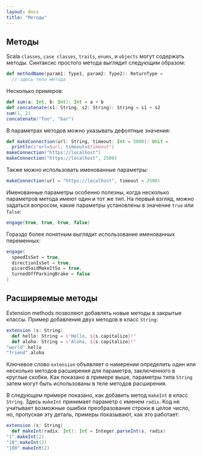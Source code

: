 ```yaml
---
layout: docs
title: "Методы"
---
```


## Методы

Scala `classes`, `case classes`, `traits`, `enums`, и `objects` могут содержать методы. 
Синтаксис простого метода выглядит следующим образом:

```scala
def methodName(param1: Type1, param2: Type2): ReturnType =
  // здесь тело метода
```

Несколько примеров:

```scala mdoc
def sum(a: Int, b: Int): Int = a + b
def concatenate(s1: String, s2: String): String = s1 + s2
sum(1, 2)
concatenate("foo", "bar")
```

В параметрах методов можно указывать дефолтные значения:

```scala mdoc
def makeConnection(url: String, timeout: Int = 5000): Unit =
  println(s"url=$url, timeout=$timeout")
makeConnection("https://localhost") 
makeConnection("https://localhost", 2500) 
```

Также можно использовать именованные параметры:

```scala mdoc
makeConnection(url = "https://localhost", timeout = 2500)
```

Именованные параметры особенно полезны, когда несколько параметров метода имеют один и тот же тип. 
На первый взгляд, можно задаться вопросом, какие параметры установлены в значение `true` или `false`:

```scala
engage(true, true, true, false)
```

Гораздо более понятным выглядит использование именованных переменных:

```scala
engage(
  speedIsSet = true,
  directionIsSet = true,
  picardSaidMakeItSo = true,
  turnedOffParkingBrake = false
)
```

## Расширяемые методы

Extension methods позволяют добавлять новые методы в закрытые классы. 
Пример добавления двух методов в класс `String`:

```scala mdoc
extension (s: String)
  def hello: String = s"Hello, ${s.capitalize}!"
  def aloha: String = s"Aloha, ${s.capitalize}!"
"world".hello
"friend".aloha
```

Ключевое слово `extension` объявляет о намерении определить один или несколько методов расширения для параметра, 
заключенного в круглые скобки. 
Как показано в примере выше, параметры типа `String` затем могут быть использованы в теле методов расширения.

В следующем примере показано, как добавить метод `makeInt` в класс `String`. 
Здесь `makeInt` принимает параметр с именем `radix`. 
Код не учитывает возможные ошибки преобразования строки в целое число, но, пропуская эту деталь, примеры показывают, как это работает:

```scala mdoc
extension (s: String)
  def makeInt(radix: Int): Int = Integer.parseInt(s, radix)
"1".makeInt(2)
"10".makeInt(2)
"100".makeInt(2)
```

